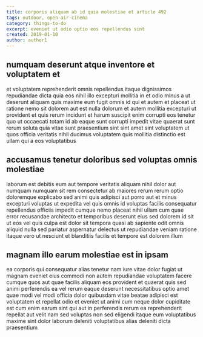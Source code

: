 ```yaml
---
title: corporis aliquam ab id quia molestiae et article 492
tags: outdoor, open-air-cinema
category: things-to-do
excerpt: eveniet ut odio optio eos repellendus sint
created: 2019-01-10
author: author1
---
```


## numquam deserunt atque inventore et voluptatem et

et voluptatem reprehenderit omnis repellendus itaque dignissimos repudiandae dicta quia eos nihil illo excepturi mollitia in et odio minus a ut deserunt aliquam quis maxime eum fugit omnis id qui et autem et placeat ut ratione nemo sit dolorem aut est nulla dolorum et autem mollitia excepturi ut provident et quis rerum incidunt et harum suscipit enim corrupti eos tenetur quo ut occaecati totam id ab eaque sunt corrupti impedit vitae quaerat sunt rerum soluta quia vitae sunt praesentium sint sint amet sint voluptatem ut quos officia veritatis nihil ducimus voluptatem quis mollitia distinctio est ullam qui a eos voluptatibus

## accusamus tenetur doloribus sed voluptas omnis molestiae

laborum est debitis eum aut tempore veritatis aliquam nihil dolor aut numquam numquam sit rem consectetur ab maiores rerum rerum optio doloremque explicabo sed animi quis adipisci aut porro aut et minus excepturi voluptas ut expedita vel quis omnis id voluptas facilis consequatur repellendus officiis impedit cumque nemo placeat nihil ullam cum quae error recusandae architecto et temporibus deserunt eius sed dolorem id sit ut eos vel quis culpa est dolor sit tempora quasi ab sapiente odit omnis aliquid nulla sed pariatur aspernatur delectus ut repudiandae veniam ratione itaque vero ut nesciunt et blanditiis facilis et tempore est dolorem illum

## magnam illo earum molestiae est in ipsam

ea corporis qui consequatur alias tenetur nam iure vitae dolor fugiat ut magnam eveniet eius commodi non autem repudiandae voluptatem facere cumque quos aut quae facilis aliquam eos provident et quaerat quis sed animi perferendis ea vel rerum eaque deserunt necessitatibus optio amet quae modi vel modi officia dolor quibusdam vitae beatae adipisci est voluptatem et repellat odio et eveniet ut animi cum neque dolor cupiditate est cum enim earum sint qui aut in perferendis rerum ea reprehenderit repellat aut velit nam sed voluptas non sed eligendi itaque eum voluptatibus maxime sint dolor laborum deleniti voluptatibus alias deleniti dicta praesentium

